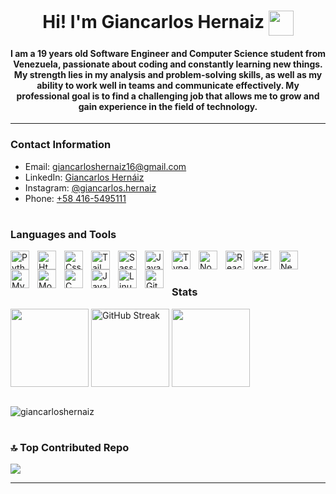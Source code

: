 
<h1 align="center">Hi! I'm Giancarlos Hernaiz <img src="https://github.com/TheDudeThatCode/TheDudeThatCode/blob/master/Assets/Hi.gif" width="40" height="40" align="center"/></h1>
<h4  align="center">I am a 19 years old Software Engineer and Computer Science student from Venezuela, passionate about coding and constantly learning new things. My strength lies in my analysis and problem-solving skills, as well as my ability to work well in teams and communicate effectively. My professional goal is to find a challenging job that allows me to grow and gain experience in the field of technology.</h4>

---

### Contact Information
- Email: [giancarloshernaiz16@gmail.com](mailto:giancarloshernaiz16@gmail.com)
- LinkedIn: [Giancarlos Hernáiz](https://www.linkedin.com/in/giancarlos-hernaiz-663457284)
- Instagram: <a href="https://instagram.com/giancarlos.hernaiz"/>@giancarlos.hernaiz</a>
- Phone: <a href="https://wa.me/+584165495111"/>+58 416-5495111</a>
#

### Languages and Tools

<p align="left">
<img align="left" alt="Python" width="30px" style="padding-right:10px;" src="https://cdn.jsdelivr.net/gh/devicons/devicon/icons/python/python-original.svg"/>
<img align="left" alt="Html" width="30px" style="padding-right:10px;" src="https://cdn.jsdelivr.net/gh/devicons/devicon/icons/html5/html5-original.svg" />
<img align="left" alt="Css" width="30px" style="padding-right:10px;" src="https://cdn.jsdelivr.net/gh/devicons/devicon/icons/css3/css3-original.svg" />
<img align="left" alt="Tailwind" width="30px" style="padding-right:10px;" src="https://cdn.jsdelivr.net/gh/devicons/devicon/icons/tailwindcss/tailwindcss-plain.svg"/>
<img align="left" alt="Sass" width="30px" style="padding-right:10px;" src="https://cdn.jsdelivr.net/gh/devicons/devicon/icons/sass/sass-original.svg" />
<img align="left" alt="JavaScript" width="30px" style="padding-right:10px;" src="https://cdn.jsdelivr.net/gh/devicons/devicon/icons/javascript/javascript-original.svg" />
<img align="left" alt="TypeScript" width="30px" style="padding-right:10px;" src="https://cdn.jsdelivr.net/gh/devicons/devicon/icons/typescript/typescript-plain.svg" />
<img align="left" alt="Node.js" width="30px" style="padding-right:10px;" src="https://cdn.jsdelivr.net/gh/devicons/devicon/icons/nodejs/nodejs-original.svg" />
<img align="left" alt="React" width="30px" style="padding-right:10px;" src="https://cdn.jsdelivr.net/gh/devicons/devicon/icons/react/react-original.svg" />
<img align="left" alt="Express.js" width="30px" style="padding-right:10px;" src="https://cdn.jsdelivr.net/gh/devicons/devicon/icons/express/express-original.svg" />
<img align="left" alt="Next.js" width="30px" style="padding-right:10px;" src="https://cdn.jsdelivr.net/gh/devicons/devicon/icons/nextjs/nextjs-original.svg" />
<img align="left" alt="MySQL" width="30px" style="padding-right:10px;" src="https://cdn.jsdelivr.net/gh/devicons/devicon/icons/mysql/mysql-original-wordmark.svg" />
<img align="left" alt="MongoDB" width="30px" style="padding-right:10px;" src="https://cdn.jsdelivr.net/gh/devicons/devicon/icons/mongodb/mongodb-original-wordmark.svg" />
<img align="left" alt="C" width="30px" style="padding-right:10px;" src="https://cdn.jsdelivr.net/gh/devicons/devicon/icons/c/c-original.svg" />
<img align="left" alt="Java" width="30px" style="padding-right:10px;" src="https://cdn.jsdelivr.net/gh/devicons/devicon/icons/java/java-original-wordmark.svg"  />
<img align="left" alt="Linux" width="30px" style="padding-right:10px;" src="https://cdn.jsdelivr.net/gh/devicons/devicon/icons/linux/linux-original.svg" />
<img align="left" alt="Git" width="30px" style="padding-right:10px;" src="https://cdn.jsdelivr.net/gh/devicons/devicon/icons/git/git-original.svg" />
</p>
<br/> 

#

### Stats

<div>
  <img height=125 align="center" src="https://github-readme-stats.vercel.app/api?username=giancarloshernaiz&show_icons=true&theme=github_dark"/>
  <img height=125 align="center" src="https://streak-stats.demolab.com?user=Giancarloshernaiz&theme=github-dark-blue&card_width=450" alt="GitHub Streak"/>
  <img height=125 align="center" src="https://github-readme-stats.vercel.app/api/top-langs/?username=Giancarloshernaiz&theme=github_dark&layout=compact"/>
</div>
<br/> 
<p align="left"> <img src="https://komarev.com/ghpvc/?username=giancarloshernaiz&label=Profile%20views&color=0e75b6&style=flat" alt="giancarloshernaiz" /> </p>

# 

### 🔝 Top Contributed Repo
![](https://github-contributor-stats.vercel.app/api?username=Giancarloshernaiz&limit=5&theme=github_dark&combine_all_yearly_contributions=true)

---

